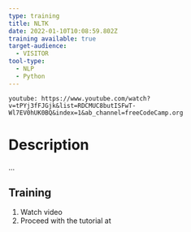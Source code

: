 ```yaml
---
type: training
title: NLTK
date: 2022-01-10T10:08:59.802Z
training available: true
target-audience:
  - VISITOR
tool-type:
  - NLP
  - Python
---
```

`youtube: https://www.youtube.com/watch?v=tPYj3fFJGjk&list=RDCMUC8butISFwT-Wl7EV0hUK0BQ&index=1&ab_channel=freeCodeCamp.org`

# Description

... 

## Training

1. Watch video
2. Proceed with the tutorial at